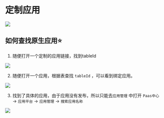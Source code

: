 

# 定制应用

![](/AllFiles/前端文档/1-Lego（全）/1-功能维度-Lego汇总/Lego定制应用寻找原应用/images/001.png)



## 如何查找原生应用⭐️

1. 随便打开一个定制的应用链接，找到tableId

![](/AllFiles/前端文档/1-Lego（全）/1-功能维度-Lego汇总/Lego定制应用寻找原应用/images/002.png)



2. 随便打开一个应用，根据表查找 `tableId` ，可以看到绑定应用。

![](/AllFiles/前端文档/1-Lego（全）/1-功能维度-Lego汇总/Lego定制应用寻找原应用/images/004.png)





3. 找到了具体的应用，由于应用没有发布，所以只能去`应用管理` 中打开 `Paas中心`  -> `应用平台` -> `应用管理` -> `搜索应用名称` 

![](/AllFiles/前端文档/1-Lego（全）/1-功能维度-Lego汇总/Lego定制应用寻找原应用/images/003.png)



















